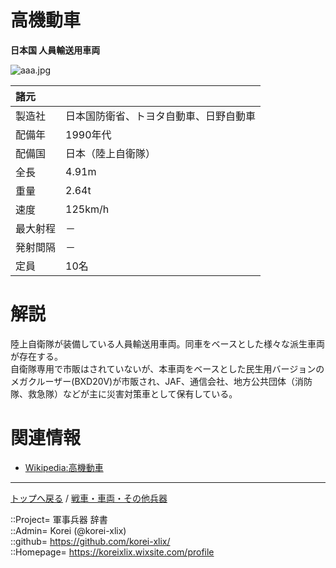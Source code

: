 # 高機動車
**日本国 人員輸送用車両**

![aaa.jpg](http://drive.google.com/uc?export=view&id=1yEjOxHHZrsaKFVmk_rBMeSsuhCUP4GTv)  
  


|諸元  |  |
|:--|:--|
|製造社  |日本国防衛省、トヨタ自動車、日野自動車  |
|配備年  |1990年代  |
|配備国  |日本（陸上自衛隊）  |
|全長    |4.91m  |
|重量    |2.64t  |
|速度    |125km/h  |
|最大射程  |－  |
|発射間隔  |－  |
|定員    |10名  |


# 解説
陸上自衛隊が装備している人員輸送用車両。同車をベースとした様々な派生車両が存在する。  
自衛隊専用で市販はされていないが、本車両をベースとした民生用バージョンのメガクルーザー(BXD20V)が市販され、JAF、通信会社、地方公共団体（消防隊、救急隊）などが主に災害対策車として保有している。  


# 関連情報
* [Wikipedia:高機動車](https://ja.wikipedia.org/wiki/%E9%AB%98%E6%A9%9F%E5%8B%95%E8%BB%8A)


***
[トップへ戻る](/readme.md) / [戦車・車両・その他兵器](/ground/readme.md)  
  
::Project= 軍事兵器 辞書  
::Admin= Korei (@korei-xlix)  
::github= https://github.com/korei-xlix/  
::Homepage= https://koreixlix.wixsite.com/profile  
